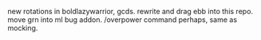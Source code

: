new rotations in boldlazywarrior, gcds.
rewrite and drag ebb into this repo.
move grn into ml bug addon.
/overpower command perhaps, same as mocking.